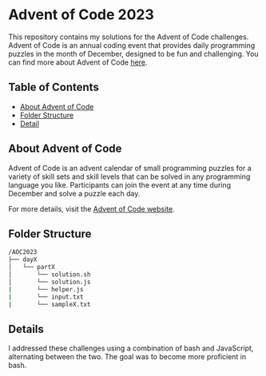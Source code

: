 # Advent of Code 2023

This repository contains my solutions for the Advent of Code challenges. Advent of Code is an annual coding event that provides daily programming puzzles in the month of December, designed to be fun and challenging. You can find more about Advent of Code [here](https://adventofcode.com/).

## Table of Contents

- [About Advent of Code](#about-advent-of-code)
- [Folder Structure](#folder-structure)
- [Detail](#Details)

## About Advent of Code

Advent of Code is an advent calendar of small programming puzzles for a variety of skill sets and skill levels that can be solved in any programming language you like. Participants can join the event at any time during December and solve a puzzle each day.

For more details, visit the [Advent of Code website](https://adventofcode.com/).

## Folder Structure

```bash
/AOC2023
├── dayX
│   └── partX
│       └── solution.sh
│       └── solution.js
|       └── helper.js
|       └── input.txt
|       └── sampleX.txt

```

## Details

I addressed these challenges using a combination of bash and JavaScript, alternating between the two. The goal was to become more proficient in bash.

